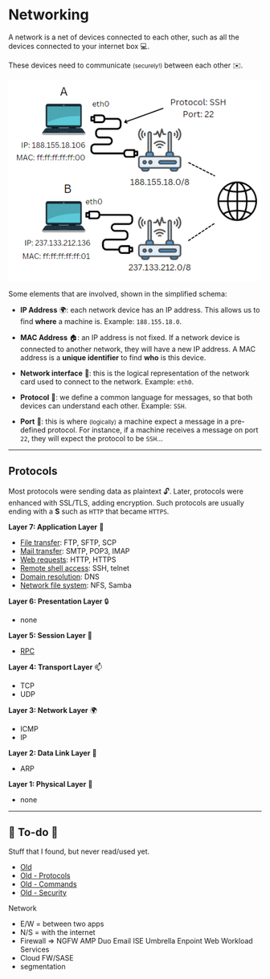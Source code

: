 # Networking

<div class="row row-cols-md-2"><div>

A network is a net of devices connected to each other, such as all the devices connected to your internet box 💻.

These devices need to communicate <small>(securely!)</small> between each other ✉️.

![Random Network](_images/radom_network.png)
</div><div>

Some elements that are involved, shown in the simplified schema:

* **IP Address** 🌍: each network device has an IP address. This allows us to find **where** a machine is. Example: `188.155.18.0`.

* **MAC Address** 🏠: an IP address is not fixed. If a network device is connected to another network, they will have a new IP address. A MAC address is a **unique identifier** to find **who** is this device.

* **Network interface** 📶: this is the logical representation of the network card used to connect to the network. Example: `eth0`.

* **Protocol** 🔐: we define a common language for messages, so that both devices can understand each other. Example: `SSH`.

* **Port** 🐊: this is where <small>(logically)</small> a machine expect a message in a pre-defined protocol. For instance, if a machine receives a message on port `22`, they will expect the protocol to be `SSH`...
</div></div>

<hr class="sep-both">

## Protocols

<div class="row row-cols-md-2"><div>

Most protocols were sending data as plaintext 🔓. Later, protocols were enhanced with SSL/TLS, adding encryption. Such protocols are usually ending with a **S** such as `HTTP` that became `HTTPS`.

**Layer 7: Application Layer** 🧑

* [File transfer](_protocols/file-transfer.md): FTP, SFTP, SCP
* [Mail transfer](_protocols/mail-transfer.md): SMTP, POP3, IMAP
* [Web requests](_protocols/web-requests.md): HTTP, HTTPS
* [Remote shell access](_protocols/remote-shell.md): SSH, telnet
* [Domain resolution](_protocols/dns.md): DNS
* [Network file system](_protocols/file-system.md): NFS, Samba

**Layer 6: Presentation Layer** 🔒

* none

**Layer 5: Session Layer** 📶

* [RPC](_protocols/rpc.md)
</div><div>

**Layer 4: Transport Layer** 📫

* TCP
* UDP

**Layer 3: Network Layer** 🌍

* ICMP
* IP

**Layer 2: Data Link Layer** 🔢

* ARP

**Layer 1: Physical Layer** 💺

* none
</div></div>

<hr class="sep-both">

## 👻 To-do 👻

Stuff that I found, but never read/used yet.

<div class="row row-cols-md-2"><div>

* [Old](_old.md)
* [Old - Protocols](../protocols/index.md)
* [Old - Commands](../commands/linux/index.md)
* [Old - Security](../security/index.md)
</div><div>

Network

* E/W = between two apps
* N/S = with the internet
* Firewall => NGFW AMP Duo Email ISE Umbrella Enpoint Web Workload Services
* Cloud FW/SASE
* segmentation
</div></div>
